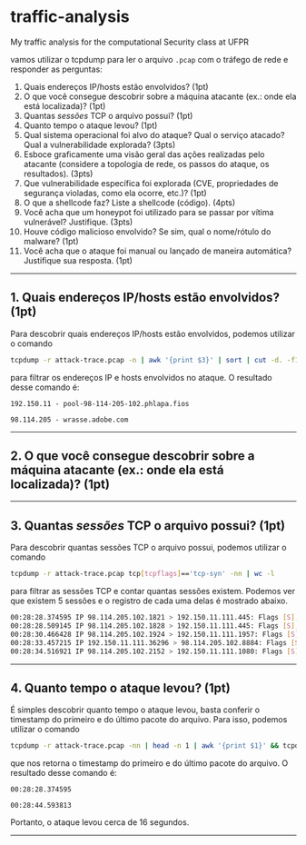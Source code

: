 # traffic-analysis

My traffic analysis for the computational Security class at UFPR

vamos utilizar o tcpdump para ler o arquivo `.pcap` com o tráfego de rede e responder as perguntas:

1. Quais endereços IP/hosts estão envolvidos? (1pt)
2. O que você consegue descobrir sobre a máquina atacante (ex.: onde ela está localizada)? (1pt)
3. Quantas *sessões* TCP o arquivo possui? (1pt)
4. Quanto tempo o ataque levou? (1pt)
5. Qual sistema operacional foi alvo do ataque? Qual o serviço atacado? Qual a vulnerabilidade explorada? (3pts)
6. Esboce graficamente uma visão geral das ações realizadas pelo atacante (considere a topologia de rede, os passos do ataque, os resultados). (3pts)
7. Que vulnerabilidade específica foi explorada (CVE, propriedades de segurança violadas, como ela ocorre, etc.)? (1pt)
8. O que a shellcode faz? Liste a shellcode (código). (4pts)
9. Você acha que um honeypot foi utilizado para se passar por vítima vulnerável? Justifique. (3pts)
10. Houve código malicioso envolvido? Se sim, qual o nome/rótulo do malware? (1pt)
11. Você acha que o ataque foi manual ou lançado de maneira automática? Justifique sua resposta. (1pt)

***

## 1. Quais endereços IP/hosts estão envolvidos? (1pt)

Para descobrir quais endereços IP/hosts estão envolvidos, podemos utilizar o comando

```bash
tcpdump -r attack-trace.pcap -n | awk '{print $3}' | sort | cut -d. -f1,2,3 | uniq
```

 para filtrar os endereços IP e hosts envolvidos no ataque. O resultado desse comando é:

`192.150.11 - pool-98-114-205-102.phlapa.fios`

`98.114.205 - wrasse.adobe.com`

***

## 2. O que você consegue descobrir sobre a máquina atacante (ex.: onde ela está localizada)? (1pt)

***

## 3. Quantas *sessões* TCP o arquivo possui? (1pt)

Para descobrir quantas sessões TCP o arquivo possui, podemos utilizar o comando

```bash
tcpdump -r attack-trace.pcap tcp[tcpflags]=='tcp-syn' -nn | wc -l
```

 para filtrar as sessões TCP e contar quantas sessões existem. Podemos ver que existem 5 sessões e o registro de cada uma delas é mostrado abaixo.

```bash
00:28:28.374595 IP 98.114.205.102.1821 > 192.150.11.111.445: Flags [S], seq 147554406, win 64240, options [mss 1460,nop,nop,sackOK], length 0
00:28:28.509145 IP 98.114.205.102.1828 > 192.150.11.111.445: Flags [S], seq 147846946, win 64240, options [mss 1460,nop,nop,sackOK], length 0
00:28:30.466428 IP 98.114.205.102.1924 > 192.150.11.111.1957: Flags [S], seq 152210861, win 64240, options [mss 1460,nop,nop,sackOK], length 0
00:28:33.457215 IP 192.150.11.111.36296 > 98.114.205.102.8884: Flags [S], seq 1545682588, win 5840, options [mss 1460,sackOK,TS val 4055633882 ecr 0,nop,wscale 7], length 0
00:28:34.516921 IP 98.114.205.102.2152 > 192.150.11.111.1080: Flags [S], seq 161784447, win 64240, options [mss 1460,nop,nop,sackOK], length 0
```

***

## 4. Quanto tempo o ataque levou? (1pt)

É simples descobrir quanto tempo o ataque levou, basta conferir o timestamp do primeiro e do último pacote do arquivo. Para isso, podemos utilizar o comando

```bash
tcpdump -r attack-trace.pcap -nn | head -n 1 | awk '{print $1}' && tcpdump -r attack-trace.pcap -nn | tail -n 1 | awk '{print $1}'
```

 que nos retorna o timestamp do primeiro e do último pacote do arquivo. O resultado desse comando é:

`00:28:28.374595`

`00:28:44.593813`

Portanto, o ataque levou cerca de 16 segundos.

***
